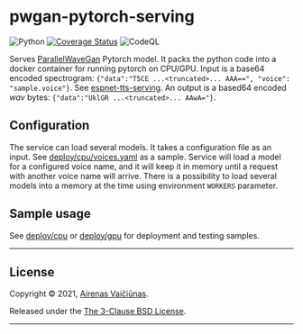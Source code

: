 # pwgan-pytorch-serving

![Python](https://github.com/airenas/pwgan-pytorch-serving/workflows/Python/badge.svg) [![Coverage Status](https://coveralls.io/repos/github/airenas/pwgan-pytorch-serving/badge.svg?branch=main)](https://coveralls.io/github/airenas/pwgan-pytorch-serving?branch=main) ![CodeQL](https://github.com/airenas/pwgan-pytorch-serving/workflows/CodeQL/badge.svg)

Serves [ParallelWaveGan](https://github.com/kan-bayashi/ParallelWaveGAN) Pytorch model. It packs the python code into a
docker container for running pytorch on CPU/GPU. Input is a base64 encoded
spectrogram: `{"data":"T5CE ...<truncated>... AAA==", "voice": "sample.voice"}`.
See [espnet-tts-serving](https://github.com/airenas/espnet-tts-serving). An output is a based64 encoded *wav*
bytes: `{"data":"UklGR ...<truncated>... AAwA="}`.

## Configuration

The service can load several models. It takes a configuration file as an input.
See [deploy/cpu/voices.yaml](deploy/cpu/voices.yaml) as a sample. Service will load a model for a configured voice name,
and it will keep it in memory until a request with another voice name will arrive. There is a possibility to load
several models into a memory at the time using environment `WORKERS` parameter.

## Sample usage

See [deploy/cpu](deploy/cpu) or [deploy/gpu](deploy/gpu) for deployment and testing samples.

---

## License

Copyright © 2021, [Airenas Vaičiūnas](https://github.com/airenas).

Released under the [The 3-Clause BSD License](LICENSE).

---